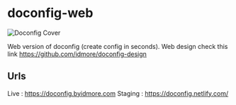 # doconfig-web

![Doconfig Cover](https://raw.githubusercontent.com/yussan/doconfig-web/master/public/images/fb_cover.png)

Web version of doconfig (create config in seconds). Web design check this link https://github.com/idmore/doconfig-design

## Urls
Live : https://doconfig.byidmore.com
Staging : https://doconfig.netlify.com/
